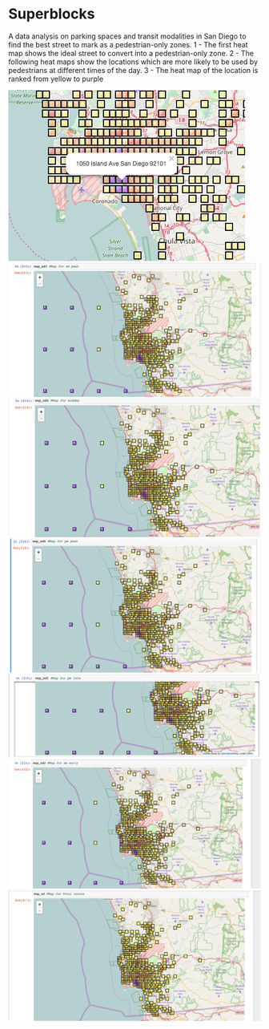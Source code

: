 # Superblocks
A data analysis on parking spaces and transit modalities in San Diego to find the best street to mark as a pedestrian-only zones.
1 - The first heat map shows the ideal street to convert into a pedestrian-only zone.
2 - The following heat maps show the locations which are more likely to be used by pedestrians at different times of the day.
3 - The heat map of the location is ranked from yellow to purple

![Alt text](/19141820_10155225747975638_1592025381_n.png?raw=true "Heat Map")
![Alt text](/19179484_10207193145706310_873525578_o.png?raw=true "Heat Map")
![Alt text](/19181758_10207193145546306_129290508_o.png?raw=true "Heat Map")
![Alt text](/19197408_10207193145666309_2097213714_o.png?raw=true "Heat Map")
![Alt text](/19197674_10207193145506305_529625711_o.png?raw=true "Heat Map")
![Alt text](/19212676_10207193145626308_506978699_o.png?raw=true "Heat Map")
![Alt text](/19213054_10207193145586307_1721528891_o.png?raw=true "Heat Map")


